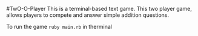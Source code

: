 #TwO-O-Player
This is a terminal-based text game. This two player game, allows players to compete and answer simple addition questions. 

To run the game `ruby main.rb` in therminal